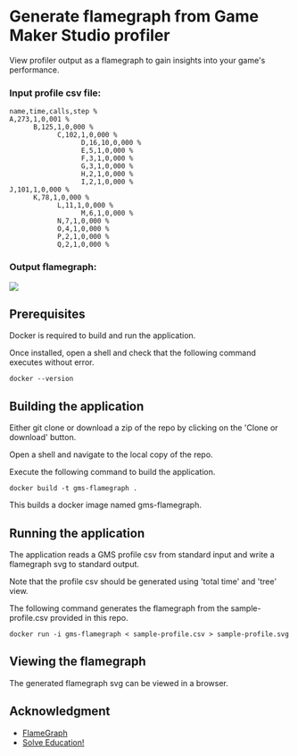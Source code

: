 # Generate flamegraph from Game Maker Studio profiler

View profiler output as a flamegraph to gain insights into your game's performance.

### Input profile csv file:
```
name,time,calls,step %
A,273,1,0,001 %
      B,125,1,0,000 %
            C,102,1,0,000 %
                  D,16,10,0,000 %
                  E,5,1,0,000 %
                  F,3,1,0,000 %
                  G,3,1,0,000 %
                  H,2,1,0,000 %
                  I,2,1,0,000 %
J,101,1,0,000 %
      K,78,1,0,000 %
            L,11,1,0,000 %
                  M,6,1,0,000 %
            N,7,1,0,000 %
            O,4,1,0,000 %
            P,2,1,0,000 %
            Q,2,1,0,000 %
```

### Output flamegraph:
<img src="https://cdn.rawgit.com/SolveEducation/gms-flamegraph/master/sample-profile.svg">

## Prerequisites

Docker is required to build and run the application.

Once installed, open a shell and check that the following command executes without error.
```
docker --version
```

## Building the application

Either git clone or download a zip of the repo by clicking on the 'Clone or download' button.

Open a shell and navigate to the local copy of the repo.

Execute the following command to build the application.

```
docker build -t gms-flamegraph .
```

This builds a docker image named gms-flamegraph.

## Running the application

The application reads a GMS profile csv from standard input and write a flamegraph svg to standard output.

Note that the profile csv should be generated using 'total time' and 'tree' view.

The following command generates the flamegraph from the sample-profile.csv provided in this repo.

```
docker run -i gms-flamegraph < sample-profile.csv > sample-profile.svg
```

## Viewing the flamegraph

The generated flamegraph svg can be viewed in a browser.

## Acknowledgment

* [FlameGraph](https://github.com/brendangregg/FlameGraph)
* [Solve Education!](https://solveeducation.org/)
